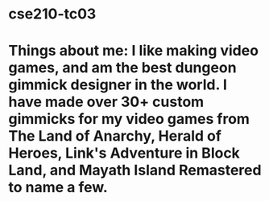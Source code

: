 # cse210-tc03
# Things about me: I like making video games, and am the best dungeon gimmick designer in the world. I have made over 30+ custom gimmicks for my video games from The Land of Anarchy, Herald of Heroes, Link's Adventure in Block Land, and Mayath Island Remastered to name a few. 
